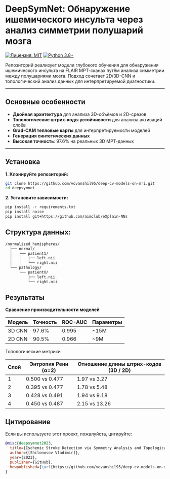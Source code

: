 # **DeepSymNet: Обнаружение ишемического инсульта через анализ симметрии полушарий мозга**

[![Лицензия: MIT](https://img.shields.io/badge/License-MIT-yellow.svg)](https://opensource.org/licenses/MIT)
[![Python 3.8+](https://img.shields.io/badge/python-3.8+-blue.svg)](https://www.python.org/downloads/)

Репозиторий реализует модели глубокого обучения для обнаружения ишемического инсульта на FLAIR МРТ-сканах путём анализа симметрии между полушариями мозга. Подход сочетает 2D/3D-CNN и топологический анализ данных для интерпретируемой диагностики.

---

## **Основные особенности**

- **Двойная архитектура** для анализа 3D-объёмов и 2D-срезов
- **Топологические штрих-коды устойчивости** для анализа активаций слоёв
- **Grad-CAM тепловые карты** для интерпретируемости моделей
- **Генерация синтетических данных**
- **Высокая точность**: 97.6% на реальных 3D МРТ-данных

---

## **Установка**

**1. Клонируйте репозиторий:**
```bash
git clone https://github.com/vovanshil95/deep-cv-models-on-mri.git
cd deepsymnet
```

**2. Установите зависимости:**
```bash
pip install -r requirements.txt
pip install noise
pip install git+https://github.com/aimclub/eXplain-NNs
```

## **Структура данных:**

```bash
/normalized_hemispheres/
  ├── normal/
  │   ├── patient1/
  │   │   ├── left.nii
  │   │   └── right.nii
  └── pathology/
      └── patientX/
          ├── left.nii
          └── right.nii
```

## **Результаты**

**Сравнение производительности моделей**

| Модель | Точность | ROC-AUC | Параметры |
| ------ | -------- | ------- | --------- |
| 3D CNN | 97.6%    | 0.995   | \~15M     |
| 2D CNN | 90.5%    | 0.966   | \~9M      |

Топологические метрики

| Слой | Энтропия Рени (α=2) | Отношение длины штрих-кодов (3D / 2D) |
| ---- | ------------------- | ------------------------------------- |
| 1    | 0.500 vs 0.477      | 1.97 vs 3.27                          |
| 2    | 0.395 vs 0.477      | 1.78 vs 5.48                          |
| 3    | 0.428 vs 0.491      | 1.94 vs 9.18                          |
| 4    | 0.450 vs 0.487      | 2.15 vs 13.26                         |


## **Цитирование**

Если вы используете этот проект, пожалуйста, цитируйте:

```bibtex
@misc{deepsymnet2023,
  title={Ischemic Stroke Detection via Symmetry Analysis and Topological Learning},
  author={[Shilonosov Vladimir]},
  year={2023},
  publisher={GitHub},
  howpublished={\url{https://github.com/vovanshil95/deep-cv-models-on-mri}}
}
```

